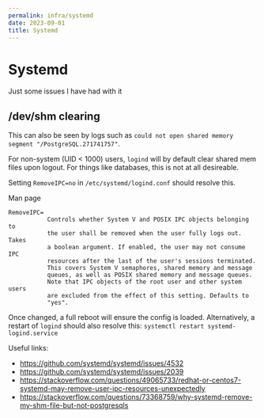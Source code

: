 ```yaml
---
permalink: infra/systemd
date: 2023-09-01
title: Systemd
---
```


# Systemd

Just some issues I have had with it

## /dev/shm clearing

This can also be seen by logs such as `could not open shared memory segment "/PostgreSQL.271741757"`.

For non-system (UID < 1000) users, `logind` will by default clear shared mem files upon logout. For things like databases, this is not at all desireable.

Setting `RemoveIPC=no` in `/etc/systemd/logind.conf` should resolve this.

Man page

```
RemoveIPC=
           Controls whether System V and POSIX IPC objects belonging to
           the user shall be removed when the user fully logs out. Takes
           a boolean argument. If enabled, the user may not consume IPC
           resources after the last of the user's sessions terminated.
           This covers System V semaphores, shared memory and message
           queues, as well as POSIX shared memory and message queues.
           Note that IPC objects of the root user and other system users
           are excluded from the effect of this setting. Defaults to
           "yes".
```

Once changed, a full reboot will ensure the config is loaded. Alternatively, a restart of `logind` should also resolve this: `systemctl restart systemd-logind.service`

Useful links: 

- https://github.com/systemd/systemd/issues/4532
- https://github.com/systemd/systemd/issues/2039
- https://stackoverflow.com/questions/49065733/redhat-or-centos7-systemd-may-remove-user-ipc-resources-unexpectedly
- https://stackoverflow.com/questions/73368759/why-systemd-remove-my-shm-file-but-not-postgresqls